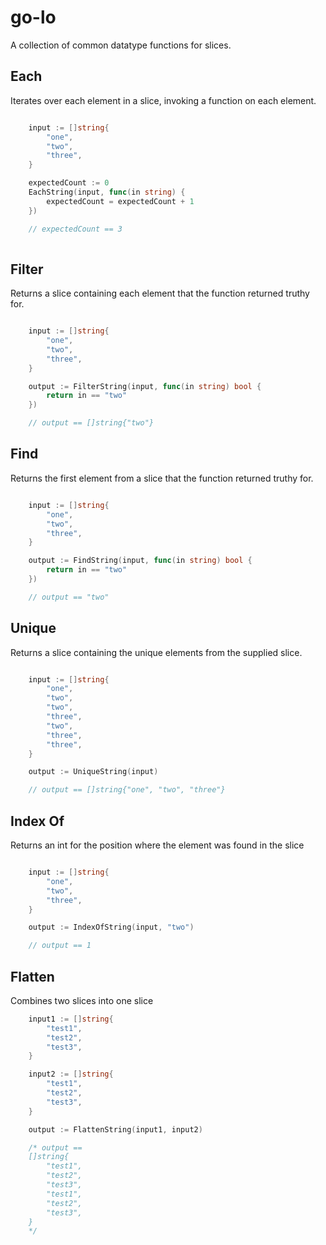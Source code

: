 # go-lo

A collection of common datatype functions for slices.

## Each

Iterates over each element in a slice, invoking a function on each element.

```go

    input := []string{
        "one",
        "two",
        "three",
    }

    expectedCount := 0
    EachString(input, func(in string) {
        expectedCount = expectedCount + 1
    })

    // expectedCount == 3
    
```

## Filter

Returns a slice containing each element that the function returned truthy for.

```go

    input := []string{
        "one",
        "two",
        "three",
    }

    output := FilterString(input, func(in string) bool {
        return in == "two"
    })

    // output == []string{"two"}

```

## Find

Returns the first element from a slice that the function returned truthy for.

```go

    input := []string{
        "one",
        "two",
        "three",
    }

    output := FindString(input, func(in string) bool {
        return in == "two"
    })

    // output == "two"

```

## Unique

Returns a slice containing the unique elements from the supplied slice.

```go

    input := []string{
        "one",
        "two",
        "two",
        "three",
        "two",
        "three",
        "three",
    }

    output := UniqueString(input)

    // output == []string{"one", "two", "three"}

```

## Index Of

Returns an int for the position where the element was found in the slice

```go

    input := []string{
        "one",
        "two",
        "three",
    }

    output := IndexOfString(input, "two")

    // output == 1

```

## Flatten

Combines two slices into one slice

```go
    input1 := []string{
        "test1",
        "test2",
        "test3",
    }

    input2 := []string{
        "test1",
        "test2",
        "test3",
    }

    output := FlattenString(input1, input2)

    /* output == 
    []string{
        "test1",
        "test2",
        "test3",
        "test1",
        "test2",
        "test3",
    }
    */
```

